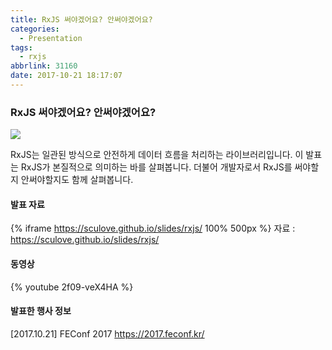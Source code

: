 ```yaml
---
title: RxJS 써야겠어요? 안써야겠어요?
categories:
  - Presentation
tags:
  - rxjs
abbrlink: 31160
date: 2017-10-21 18:17:07
---
```


### RxJS 써야겠어요? 안써야겠어요?

![](express.jpg)

RxJS는 일관된 방식으로 안전하게 데이터 흐름을 처리하는 라이브러리입니다.
이 발표는 RxJS가 본질적으로 의미하는 바를 살펴봅니다.
더불어 개발자로서 RxJS를 써야할지 안써야할지도 함께 살펴봅니다.

#### 발표 자료

{% iframe https://sculove.github.io/slides/rxjs/ 100% 500px %}
자료 : https://sculove.github.io/slides/rxjs/

#### 동영상

{% youtube 2f09-veX4HA %}

#### 발표한 행사 정보

[2017.10.21] FEConf 2017 https://2017.feconf.kr/
